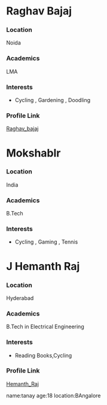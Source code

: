 # Raghav Bajaj

### Location

Noida

### Academics

LMA

### Interests

- Cycling , Gardening , Doodling

### Profile Link

[Raghav_bajaj](https://github.com/Raghav-Bajaj)


# Mokshablr

### Location

India

### Academics

B.Tech

### Interests

- Cycling , Gaming , Tennis


# J Hemanth Raj

### Location

Hyderabad

### Academics

B.Tech in Electrical Engineering

### Interests

- Reading Books,Cycling

### Profile Link

[Hemanth_Raj](https://github.com/hemanthraj2001)

name:tanay
age:18
location:BAngalore  